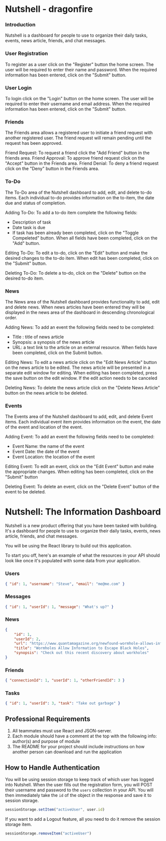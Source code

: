 # Nutshell - dragonfire

### Introduction
Nutshell is a dashboard for people to use to organize their daily tasks, events, news article, friends, and chat messages.

### User Registration
To register as a user click on the "Register" button the home screen. The user will be required to enter their name and password. When the required information has been entered, click on the "Submit" button.

### User Login
To login click on the "Login" button on the home screen. The user will be required to enter their username and email address. When the required information has been entered, click on the "Submit" button.

### Friends
The Friends area allows a registered user to initiate a friend request with another registered user. The friend request will remain pending until the request has been approved.

Friend Request: To request a friend click the "Add Friend" button in the friends area.
Friend Approval: To approve friend request click on the "Accept" button in the Friends area.
Friend Denial: To deny a friend request click on the "Deny" button in the Friends area.

### To-Do
The To-Do area of the Nutshell dashboard to add, edit, and delete to-do items. Each individual to-do provides information on the to-item, the date due and status of completion.

Adding To-Do: To add a to-do item complete the following fields:
 - Description of task
 - Date task is due
 - If task has been already been completed, click on the "Toggle Compeleted" button.
 When all fields have been completed, click on the "Add" button.
 
Editing To-Do: To edit a to-do, click on the "Edit" button and make the desired changes to the to-do item. When edit has been completed, click on the "Submit" button.

Deleting To-Do: To delete a to-do,  click on the "Delete" button on the desired to-do item.

### News
The News area of the Nutshell dashboard provides functionality to add, edit and delete news.
When news articles have been entered they will be displayed in the news area of the dashboard in descending chronological order.

Adding News: To add an event the following fields need to be completed:
 - Title : title of news article
 - Synopsis: a synopsis of the news article
 - URL: a text link to the article on an external resource. 
 When fields have been completed, click on the Submit button.

Editing News: To edit a news article click on the "Edit News Article" button on the news article to be edited. The news article will be presented in a separate edit window for editing. When editing has been completed, press the save button on the edit window. If the edit action needs to be canceled

Deleting News: To delete the news article click on the "Delete News Article" button on the news article to be deleted.

### Events
The Events area of the Nutshell dashboard to add, edit, and delete Event items. Each individual event item provides information on the event, the date of the event and location of the event.

Adding Event: To add an event the following fields need to be completed:
 - Event Name: the name of the event
 - Event Date: the date of the event
 - Event Location: the location of the event
 
Editing Event: To edit an event, click on the "Edit Event" button and make the appropriate changes. When editing has been completed, click on the "Submit" button
 
Deleting Event: To delete an event, click on the "Delete Event" button of the event to be deleted.

# Nutshell: The Information Dashboard

Nutshell is a new product offering that you have been tasked with building. It's a dashboard for people to use to organize their daily tasks, events, news article, friends, and chat messages.

You will be using the React library to build out this application.

To start you off, here's an example of what the resources in your API should look like once it's populated with some data from your application.

### Users

```json
{ "id": 1, "username": "Steve", "email": "me@me.com" }
```

### Messages

```json
{ "id": 1, "userId": 1, "message": "What's up?" }
```

### News

```json
{
    "id": 1,
    "userId": 2,
    "url": "https://www.quantamagazine.org/newfound-wormhole-allows-information-to-escape-black-holes-20171023/",
    "title": "Wormholes Allow Information to Escape Black Holes",
    "synopsis": "Check out this recent discovery about workholes"
}
```

### Friends

```json
{ "connectionId": 1, "userId": 1, "otherFriendId": 3 }
```

### Tasks

```json
{ "id": 1, "userId": 3, "task": "Take out garbage" }
```

## Professional Requirements

1. All teammates must use React and JSON-server. 
1. Each module should have a comment at the top with the following info: author(s) and purpose of module
1. The README for your project should include instructions on how another person can download and run the application

## How to Handle Authentication

You will be using session storage to keep track of which user has logged into Nutshell. When the user fills out the registration form, you will POST their username and password to the `users` collection in your API. You will then immediately take the `id` of the object in the response and save it to session storage.

```js
sessionStorage.setItem("activeUser", user.id)
```

If you want to add a Logout feature, all you need to do it remove the session storage item.

```js
sessionStorage.removeItem("activeUser")
```
